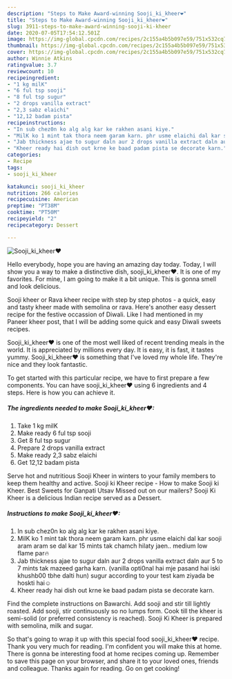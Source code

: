 ```yaml
---
description: "Steps to Make Award-winning Sooji_ki_kheer❤"
title: "Steps to Make Award-winning Sooji_ki_kheer❤"
slug: 3911-steps-to-make-award-winning-sooji-ki-kheer
date: 2020-07-05T17:54:12.501Z
image: https://img-global.cpcdn.com/recipes/2c155a4b5b097e59/751x532cq70/sooji_ki_kheer❤-recipe-main-photo.jpg
thumbnail: https://img-global.cpcdn.com/recipes/2c155a4b5b097e59/751x532cq70/sooji_ki_kheer❤-recipe-main-photo.jpg
cover: https://img-global.cpcdn.com/recipes/2c155a4b5b097e59/751x532cq70/sooji_ki_kheer❤-recipe-main-photo.jpg
author: Winnie Atkins
ratingvalue: 3.7
reviewcount: 10
recipeingredient:
- "1 kg milK"
- "6 ful tsp sooji"
- "8 ful tsp sugur"
- "2 drops vanilla extract"
- "2,3 sabz elaichi"
- "12,12 badam pista"
recipeinstructions:
- "In sub chez0n ko alg alg kar ke rakhen asani kiye."
- "MilK ko 1 mint tak thora neem garam karn. phr usme elaichi dal kar sooji aram aram se dal kar 15 mints tak chamch hilaty jaen.. medium low flame par🔥"
- "Jab thickness ajae to sugur daln aur 2 drops vanilla extract daln aur 5 to 7 mints tak mazeed garha karn. (vanilla opti0nal hai mje pasand hai iski khushb00 tbhe dalti hun) sugur according to your test kam ziyada be hoskti hai☺"
- "Kheer ready hai dish out krne ke baad padam pista se decorate karn."
categories:
- Recipe
tags:
- sooji_ki_kheer

katakunci: sooji_ki_kheer 
nutrition: 266 calories
recipecuisine: American
preptime: "PT38M"
cooktime: "PT50M"
recipeyield: "2"
recipecategory: Dessert

---
```



![Sooji_ki_kheer❤](https://img-global.cpcdn.com/recipes/2c155a4b5b097e59/751x532cq70/sooji_ki_kheer❤-recipe-main-photo.jpg)

Hello everybody, hope you are having an amazing day today. Today, I will show you a way to make a distinctive dish, sooji_ki_kheer❤. It is one of my favorites. For mine, I am going to make it a bit unique. This is gonna smell and look delicious.

Sooji kheer or Rava kheer recipe with step by step photos - a quick, easy and tasty kheer made with semolina or rava. Here&#39;s another easy dessert recipe for the festive occassion of Diwali. Like I had mentioned in my Paneer kheer post, that I will be adding some quick and easy Diwali sweets recipes.

Sooji_ki_kheer❤ is one of the most well liked of recent trending meals in the world. It is appreciated by millions every day. It is easy, it is fast, it tastes yummy. Sooji_ki_kheer❤ is something that I've loved my whole life. They're nice and they look fantastic.


To get started with this particular recipe, we have to first prepare a few components. You can have sooji_ki_kheer❤ using 6 ingredients and 4 steps. Here is how you can achieve it.

<!--inarticleads1-->

##### The ingredients needed to make Sooji_ki_kheer❤:

1. Take 1 kg milK
1. Make ready 6 ful tsp sooji
1. Get 8 ful tsp sugur
1. Prepare 2 drops vanilla extract
1. Make ready 2,3 sabz elaichi
1. Get 12,12 badam pista


Serve hot and nutritious Sooji Kheer in winters to your family members to keep them healthy and active. Sooji ki Kheer recipe - How to make Sooji ki Kheer. Best Sweets for Ganpati Utsav Missed out on our mailers? Sooji Ki Kheer is a delicious Indian recipe served as a Dessert. 

<!--inarticleads2-->

##### Instructions to make Sooji_ki_kheer❤:

1. In sub chez0n ko alg alg kar ke rakhen asani kiye.
1. MilK ko 1 mint tak thora neem garam karn. phr usme elaichi dal kar sooji aram aram se dal kar 15 mints tak chamch hilaty jaen.. medium low flame par🔥
1. Jab thickness ajae to sugur daln aur 2 drops vanilla extract daln aur 5 to 7 mints tak mazeed garha karn. (vanilla opti0nal hai mje pasand hai iski khushb00 tbhe dalti hun) sugur according to your test kam ziyada be hoskti hai☺
1. Kheer ready hai dish out krne ke baad padam pista se decorate karn.


Find the complete instructions on Bawarchi. Add sooji and stir till lightly roasted. Add sooji, stir continuously so no lumps form. Cook till the kheer is semi-solid (or preferred consistency is reached). Sooji Ki Kheer is prepared with semolina, milk and sugar. 

So that's going to wrap it up with this special food sooji_ki_kheer❤ recipe. Thank you very much for reading. I'm confident you will make this at home. There is gonna be interesting food at home recipes coming up. Remember to save this page on your browser, and share it to your loved ones, friends and colleague. Thanks again for reading. Go on get cooking!
